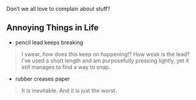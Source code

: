 Don’t we all love to complain about stuff?


## Annoying Things in Life

- pencil lead keeps breaking
> I swear, *how* does this keep on happening!? How weak is the lead? I’ve used a short length and am purposefully pressing lightly, yet it *still* manages to find a way to snap.

- rubber creases paper
> It is inevitable. And it is just the worst.
